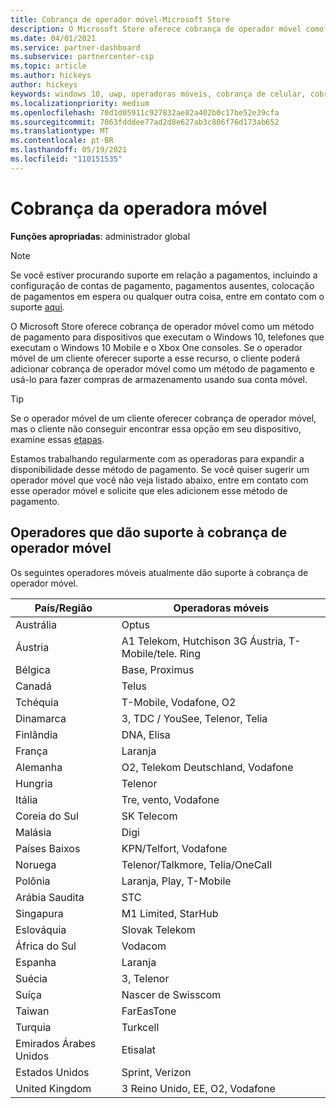 ```yaml
---
title: Cobrança de operador móvel-Microsoft Store
description: O Microsoft Store oferece cobrança de operador móvel como um método de pagamento para operadores móveis que dão suporte a esse recurso.
ms.date: 04/01/2021
ms.service: partner-dashboard
ms.subservice: partnercenter-csp
ms.topic: article
ms.author: hickeys
author: hickeys
keywords: windows 10, uwp, operadoras móveis, cobrança de celular, cobrança da operadora móvel
ms.localizationpriority: medium
ms.openlocfilehash: 70d1d05911c927832ae82a402b0c17be52e39cfa
ms.sourcegitcommit: 7063fdddee77ad2d8e627ab3c806f76d173ab652
ms.translationtype: MT
ms.contentlocale: pt-BR
ms.lasthandoff: 05/19/2021
ms.locfileid: "110151535"
---
```

# <a name="mobile-operator-billing"></a>Cobrança da operadora móvel

**Funções apropriadas**: administrador global

> [!NOTE]
> Se você estiver procurando suporte em relação a pagamentos, incluindo a configuração de contas de pagamento, pagamentos ausentes, colocação de pagamentos em espera ou qualquer outra coisa, entre em contato com o suporte [aqui](https://developer.microsoft.com/windows/support).

O Microsoft Store oferece cobrança de operador móvel como um método de pagamento para dispositivos que executam o Windows 10, telefones que executam o Windows 10 Mobile e o Xbox One consoles. Se o operador móvel de um cliente oferecer suporte a esse recurso, o cliente poderá adicionar cobrança de operador móvel como um método de pagamento e usá-lo para fazer compras de armazenamento usando sua conta móvel.

> [!TIP]
> Se o operador móvel de um cliente oferecer cobrança de operador móvel, mas o cliente não conseguir encontrar essa opção em seu dispositivo, examine essas [etapas](https://support.microsoft.com/instantanswers/b25d6dd6-fb8b-3710-1e13-4d30eb01b51f).

Estamos trabalhando regularmente com as operadoras para expandir a disponibilidade desse método de pagamento. Se você quiser sugerir um operador móvel que você não veja listado abaixo, entre em contato com esse operador móvel e solicite que eles adicionem esse método de pagamento.

## <a name="operators-that-support-mobile-operator-billing"></a>Operadores que dão suporte à cobrança de operador móvel

Os seguintes operadores móveis atualmente dão suporte à cobrança de operador móvel.

| País/Região       | Operadoras móveis                                        |
|----------------------|---------------------------------------------------------|
| Austrália            | Optus                                                   |
| Áustria              | A1 Telekom, Hutchison 3G Áustria, T-Mobile/tele. Ring  |
| Bélgica              | Base, Proximus                                          |
| Canadá               | Telus                                                   |
| Tchéquia              | T-Mobile, Vodafone, O2                                  |
| Dinamarca              | 3, TDC / YouSee, Telenor, Telia                         |
| Finlândia              | DNA, Elisa                                              |
| França               | Laranja                                                  |
| Alemanha              | O2, Telekom Deutschland, Vodafone                       |
| Hungria              | Telenor                                                 |
| Itália                | Tre, vento, Vodafone                                     |
| Coreia do Sul                | SK Telecom                                              |
| Malásia             | Digi                                                    |
| Países Baixos          | KPN/Telfort, Vodafone                                 |
| Noruega               | Telenor/Talkmore, Telia/OneCall                     |
| Polônia               | Laranja, Play, T-Mobile                                  |
| Arábia Saudita         | STC                                                     |
| Singapura            | M1 Limited, StarHub                                     |
| Eslováquia             | Slovak Telekom                                          |
| África do Sul         | Vodacom                                                 |
| Espanha                | Laranja                                                  |
| Suécia               | 3, Telenor                                              |
| Suíça          | Nascer de Swisscom                                       |
| Taiwan               | FarEasTone                                              |
| Turquia               | Turkcell                                                |
| Emirados Árabes Unidos | Etisalat                                                |
| Estados Unidos        | Sprint, Verizon                                         |
| United Kingdom       | 3 Reino Unido, EE, O2, Vodafone                                 |
